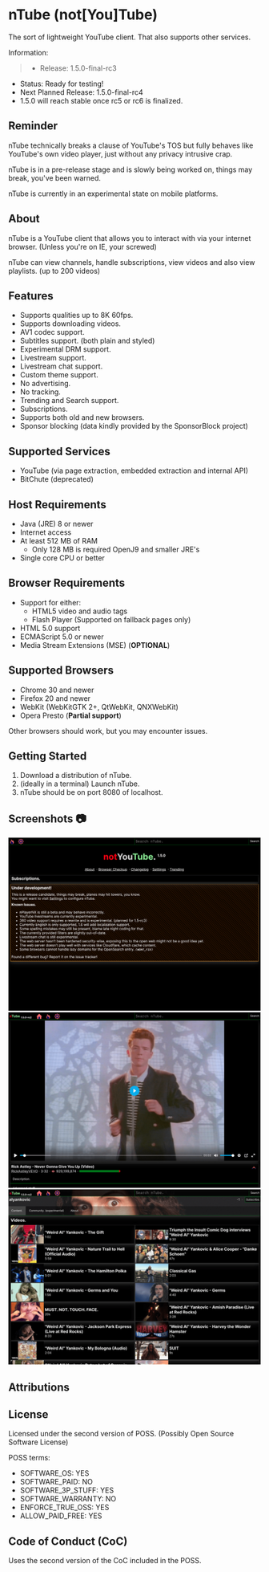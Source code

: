 # nTube (not[You]Tube)

The sort of lightweight YouTube client.
That also supports other services.


Information:
> - Release: 1.5.0-final-rc3
- Status: Ready for testing!
- Next Planned Release: 1.5.0-final-rc4
- 1.5.0 will reach stable once rc5 or rc6 is finalized.

## Reminder

nTube technically breaks a clause of YouTube's TOS but fully behaves like YouTube's own video player, just without any privacy intrusive crap.

nTube is in a pre-release stage and is slowly being worked on, things may break, you've been warned.

nTube is currently in an experimental state on mobile platforms.

## About

nTube is a YouTube client that allows you to interact with via your internet browser. (Unless you're on IE, your screwed)

nTube can view channels, handle subscriptions, view videos and also view playlists. (up to 200 videos)

## Features

- Supports qualities up to 8K 60fps.
- Supports downloading videos.
- AV1 codec support.
- Subtitles support. (both plain and styled)
- Experimental DRM support.
- Livestream support.
- Livestream chat support.
- Custom theme support.
- No advertising.
- No tracking.
- Trending and Search support.
- Subscriptions.
- Supports both old and new browsers.
- Sponsor blocking (data kindly provided by the SponsorBlock project)

## Supported Services

- YouTube (via page extraction, embedded extraction and internal API)
- BitChute (deprecated)

## Host Requirements

- Java (JRE) 8 or newer
- Internet access
- At least 512 MB of RAM
    - Only 128 MB is required OpenJ9 and smaller JRE's
- Single core CPU or better

## Browser Requirements

- Support for either:
    - HTML5 video and audio tags
    - Flash Player (Supported on fallback pages only)
- HTML 5.0 support
- ECMAScript 5.0 or newer
- Media Stream Extensions (MSE) (<b>OPTIONAL</b>)

## Supported Browsers

- Chrome 30 and newer
- Firefox 20 and newer
- WebKit (WebKitGTK 2+, QtWebKit, QNXWebKit)
- Opera Presto (<b>Partial support</b>)

Other browsers should work, but you may encounter issues.

## Getting Started
1. Download a distribution of nTube.
2. (ideally in a terminal) Launch nTube.
3. nTube should be on port 8080 of localhost.

## Screenshots 📷

![Home Page](screenshots/home_page.png)
![Video Page](screenshots/video_page.png)
![Channel Page](screenshots/channel_page.png)

## Attributions
## License
Licensed under the second version of POSS. (Possibly Open Source Software License)

POSS terms:

- SOFTWARE_OS: YES
- SOFTWARE_PAID: NO
- SOFTWARE_3P_STUFF: YES
- SOFTWARE_WARRANTY: NO
- ENFORCE_TRUE_OSS: YES
- ALLOW_PAID_FREE: YES

## Code of Conduct (CoC)
Uses the second version of the CoC included in the POSS.
